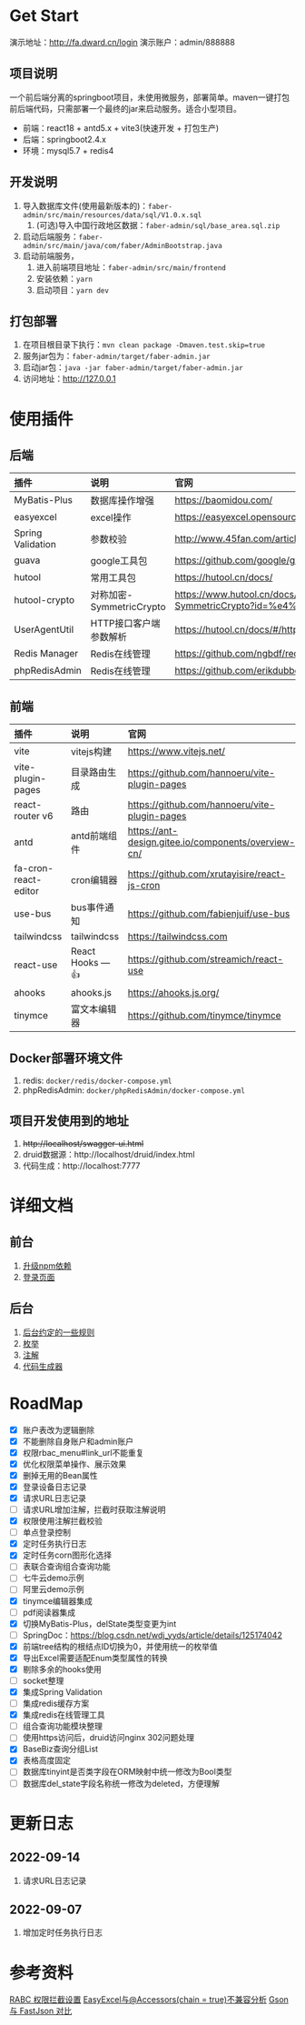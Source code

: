 # Get Start
演示地址：http://fa.dward.cn/login
演示账户：admin/888888

## 项目说明
一个前后端分离的springboot项目，未使用微服务，部署简单。maven一键打包前后端代码，只需部署一个最终的jar来启动服务。适合小型项目。
- 前端：react18 + antd5.x + vite3(快速开发 + 打包生产)
- 后端：springboot2.4.x
- 环境：mysql5.7 + redis4

## 开发说明
1. 导入数据库文件(使用最新版本的)：`faber-admin/src/main/resources/data/sql/V1.0.x.sql`
   1. (可选)导入中国行政地区数据：`faber-admin/sql/base_area.sql.zip`
2. 启动后端服务：`faber-admin/src/main/java/com/faber/AdminBootstrap.java`
3. 启动前端服务，
   1. 进入前端项目地址：`faber-admin/src/main/frontend`
   2. 安装依赖：`yarn`
   3. 启动项目：`yarn dev`

## 打包部署
1. 在项目根目录下执行：`mvn clean package -Dmaven.test.skip=true`
2. 服务jar包为：`faber-admin/target/faber-admin.jar`
3. 启动jar包：`java -jar faber-admin/target/faber-admin.jar`
4. 访问地址：http://127.0.0.1

# 使用插件
## 后端
| 插件 | 说明 | 官网 |
| :--- | :--- | :--- |
| MyBatis-Plus | 数据库操作增强 | https://baomidou.com/ |
| easyexcel | excel操作 | https://easyexcel.opensource.alibaba.com/ |
| Spring Validation | 参数校验 | http://www.45fan.com/article.php?aid=1D2CNY5HBM62RmJc/ |
| guava | google工具包 | https://github.com/google/guava/ |
| hutool | 常用工具包 | https://hutool.cn/docs/ |
| hutool-crypto | 对称加密-SymmetricCrypto | https://www.hutool.cn/docs/#/crypto/%E5%AF%B9%E7%A7%B0%E5%8A%A0%E5%AF%86-SymmetricCrypto?id=%e4%bb%8b%e7%bb%8d |
| UserAgentUtil | HTTP接口客户端参数解析 | https://hutool.cn/docs/#/http/UA%E5%B7%A5%E5%85%B7%E7%B1%BB-UserAgentUtil/ |
| Redis Manager | Redis在线管理 | https://github.com/ngbdf/redis-manager/ |
| phpRedisAdmin | Redis在线管理 | https://github.com/erikdubbelboer/phpRedisAdmin/ |

## 前端
| 插件 | 说明 | 官网 |
| :--- | :--- | :--- |
| vite | vitejs构建 | https://www.vitejs.net/ |
| vite-plugin-pages | 目录路由生成 | https://github.com/hannoeru/vite-plugin-pages |
| react-router v6 | 路由 | https://github.com/hannoeru/vite-plugin-pages |
| antd | antd前端组件 | https://ant-design.gitee.io/components/overview-cn/ |
| fa-cron-react-editor | cron编辑器 | https://github.com/xrutayisire/react-js-cron |
| use-bus | bus事件通知 | https://github.com/fabienjuif/use-bus |
| tailwindcss | tailwindcss | https://tailwindcss.com |
| react-use | React Hooks — 👍 | https://github.com/streamich/react-use |
| ahooks | ahooks.js | https://ahooks.js.org/ |
| tinymce | 富文本编辑器 | https://github.com/tinymce/tinymce |

## Docker部署环境文件
1. redis: `docker/redis/docker-compose.yml`
2. phpRedisAdmin: `docker/phpRedisAdmin/docker-compose.yml`

## 项目开发使用到的地址
1. ~~http://localhost/swagger-ui.html~~
2. druid数据源：http://localhost/druid/index.html
3. 代码生成：http://localhost:7777

# 详细文档
## 前台
1. [升级npm依赖](./doc/frontend/ncu.md)
1. [登录页面](./doc/frontend/login.md)

## 后台
1. [后台约定的一些规则](./doc/server/common.md)
1. [枚举](./doc/server/enum.md)
1. [注解](./doc/server/annotation.md)
1. [代码生成器](./doc/server/genetator.md)


# RoadMap
- [X] 账户表改为逻辑删除
- [X] 不能删除自身账户和admin账户
- [X] 权限rbac_menu#link_url不能重复
- [X] 优化权限菜单操作、展示效果
- [X] 删掉无用的Bean属性
- [X] 登录设备日志记录
- [X] 请求URL日志记录
- [ ] 请求URL增加注解，拦截时获取注解说明
- [X] 权限使用注解拦截校验
- [ ] 单点登录控制
- [X] 定时任务执行日志
- [X] 定时任务corn图形化选择
- [ ] 表联合查询组合查询功能
- [ ] 七牛云demo示例
- [ ] 阿里云demo示例
- [X] tinymce编辑器集成
- [ ] pdf阅读器集成
- [X] 切换MyBatis-Plus，delState类型变更为int
- [ ] SpringDoc：https://blog.csdn.net/wdj_yyds/article/details/125174042
- [X] 前端tree结构的根结点ID切换为0，并使用统一的枚举值
- [X] 导出Excel需要适配Enum类型属性的转换
- [X] 剔除多余的hooks使用
- [ ] socket整理
- [X] 集成Spring Validation
- [ ] 集成redis缓存方案
- [X] 集成redis在线管理工具
- [ ] 组合查询功能模块整理
- [ ] 使用https访问后，druid访问nginx 302问题处理
- [x] BaseBiz查询分组List
- [x] 表格高度固定
- [ ] 数据库tinyint是否类字段在ORM映射中统一修改为Bool类型
- [ ] 数据库del_state字段名称统一修改为deleted，方便理解

# 更新日志
## 2022-09-14
1. 请求URL日志记录

## 2022-09-07
1. 增加定时任务执行日志

# 参考资料
[RABC 权限拦截设置](https://blog.csdn.net/ytsydmx/article/details/123801763)
[EasyExcel与@Accessors(chain = true)不兼容分析](https://blog.csdn.net/qq_28036249/article/details/108035369)
[Gson 与 FastJson 对比](https://blog.csdn.net/HA_LLL/article/details/121970037)
